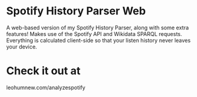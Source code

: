 # Spotify History Parser Web
 A web-based version of my Spotify History Parser, along with some extra features!
 Makes use of the Spotify API and Wikidata SPARQL requests. Everything is calculated client-side so that your listen history never leaves your device.

# Check it out at
 leohumnew.com/analyzespotify
